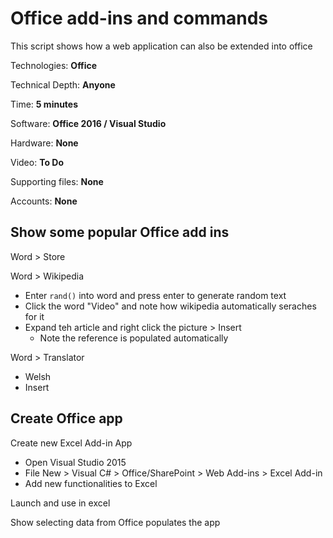 # Office add-ins and commands
This script shows how a web application can also be extended into office

Technologies: **Office**

Technical Depth: **Anyone**

Time: **5 minutes**

Software: **Office 2016 / Visual Studio**

Hardware: **None**

Video: **To Do**
 
Supporting files: **None**

Accounts: **None**

## Show some popular Office add ins
Word > Store

Word > Wikipedia
* Enter `rand()` into word and press enter to generate random text
* Click the word "Video" and note how wikipedia automatically seraches for it
* Expand teh article and right click the picture > Insert
    * Note the reference is populated automatically 

Word > Translator
* Welsh
* Insert 

## Create Office app
Create new Excel Add-in App
* Open Visual Studio 2015
* File New > Visual C# > Office/SharePoint > Web Add-ins > Excel Add-in
* Add new functionalities to Excel

Launch and use in excel

Show selecting data from Office populates the app